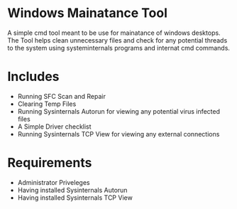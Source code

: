 # Windows Mainatance Tool
A simple cmd tool meant to be use for mainatance of windows desktops.
The Tool helps clean unnecessary files and check for any potential threads to the system using systeminternals programs
and internat cmd commands.

# Includes
 - Running SFC Scan and Repair
 - Clearing Temp Files
 - Running Sysinternals Autorun for viewing any potential virus infected files
 - A Simple Driver checklist
 - Running Sysinternals TCP View for viewing any external connections

# Requirements
- Administrator Priveleges
- Having installed Sysinternals Autorun
- Having installed Sysinternals TCP View

